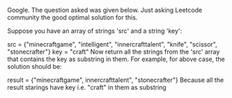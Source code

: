 Google. The question asked was given below. Just asking Leetcode community the good optimal solution for this.

Suppose you have an array of strings 'src' and a string 'key':

src = {"minecraftgame", "intelligent", "innercrafttalent", "knife", "scissor", "stonecrafter"}
key = "craft"
Now return all the strings from the 'src' array that contains the key as substring in them. For example, for above case, the solution should be:

result = {"minecraftgame", innercrafttalent", "stonecrafter"}
Because all the result starings have key i.e. "craft" in them as substring
